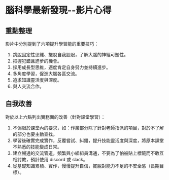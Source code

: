 # 腦科學最新發現--影片心得

## 重點整理
影片中分別提到了六項提升學習能的重要技巧：     
1. 跳脫固定性思維、擺脫自我設限，了解大腦的神經可塑性。   
2. 把握犯錯且進步的機會。   
3. 採用成長型思維，適度肯定自身努力並持續進步。  
4. 多角度學習，促進大腦各區交流。   
5. 追求知識靈活度與深度。   
6. 與人交流合作。   

## 自我改善
對於以上六點列出實務面的改善（針對課堂學習）：     
1. 不侷限於課堂內的要求，如：作業部分除了針對老師指派的項目，對於不了解的部分也要主動查找。     
2. 學習後確實完成實作，反覆嘗試、糾錯，提升技能靈活度與深度，將原本課堂不熟悉的技能變成日常。        
3. 建立暢通的交流管道，頻繁與小組組員溝通，不要為了怕被貼上標籤而不敢互相討教，預計使用 discord 或 slack。      
4. 從基礎知識累積、實作，慢慢提升自信，擺脫對能力不足的不安全感（長期目標）。  